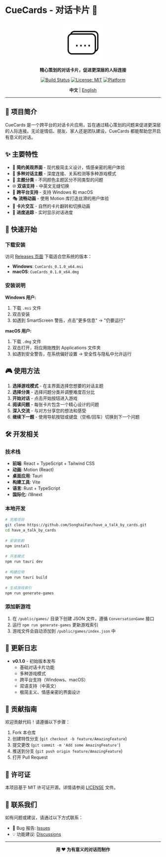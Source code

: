 # CueCards - 对话卡片 🎯

<div align="center">

![CueCards Logo](public/card-icon.svg)

**精心策划的对话卡片，促进更深层的人际连接**

[![Build Status](https://github.com/SonghaiFan/have_a_talk_by_cards/actions/workflows/build.yml/badge.svg)](https://github.com/SonghaiFan/have_a_talk_by_cards/actions/workflows/build.yml)
[![License: MIT](https://img.shields.io/badge/License-MIT-yellow.svg)](https://opensource.org/licenses/MIT)
[![Platform](https://img.shields.io/badge/Platform-Windows%20|%20macOS-blue.svg)](https://github.com/SonghaiFan/have_a_talk_by_cards/releases)

**中文** | [English](public/README-EN.md)

</div>

---

## 📖 项目简介

CueCards 是一个跨平台的对话卡片应用，旨在通过精心策划的问题来促进更深层的人际连接。无论是情侣、朋友、家人还是团队建设，CueCards 都能帮助您开启有意义的对话。

## ✨ 主要特性

- 🎨 **简约美观界面** - 现代极简主义设计，情感亲密的用户体验
- 🎯 **多种对话主题** - 深度连接、关系检测等多种游戏模式
- 🌈 **主题分类** - 不同颜色主题区分不同类型的问题
- 🌐 **双语支持** - 中英文无缝切换
- 📱 **跨平台支持** - 支持 Windows 和 macOS
- 🎭 **流畅动画** - 使用 Motion 库打造丝滑的用户体验
- 💫 **卡片交互** - 自然的卡片翻转和切换动画
- 🔄 **进度追踪** - 实时显示对话进度

## 🚀 快速开始

### 下载安装

访问 [Releases 页面](https://github.com/SonghaiFan/have_a_talk_by_cards/releases) 下载适合您系统的版本：

- **Windows**: `CueCards_0.1.0_x64.msi`
- **macOS**: `CueCards_0.1.0_x64.dmg`

### 安装说明

**Windows 用户:**

1. 下载 `.msi` 文件
2. 双击安装
3. 如遇到 SmartScreen 警告，点击"更多信息" → "仍要运行"

**macOS 用户:**

1. 下载 `.dmg` 文件
2. 双击打开，将应用拖拽到 Applications 文件夹
3. 如遇到安全警告，在系统偏好设置 → 安全性与隐私中允许运行

## 🎮 使用方法

1. **选择游戏模式** - 在主界面选择您想要的对话主题
2. **选择分类** - 选择问题分类并调整难度百分比
3. **开始对话** - 点击开始按钮进入游戏
4. **阅读问题** - 每张卡片包含一个精心设计的问题
5. **深入交流** - 与对方分享您的想法和感受
6. **继续下一题** - 使用导航按钮或键盘（空格/回车）切换到下一个问题

## 🛠️ 开发相关

### 技术栈

- **前端**: React + TypeScript + Tailwind CSS
- **动画**: Motion (React)
- **桌面应用**: Tauri
- **构建工具**: Vite
- **语言**: Rust + TypeScript
- **国际化**: i18next

### 本地开发

```bash
# 克隆项目
git clone https://github.com/SonghaiFan/have_a_talk_by_cards.git
cd have_a_talk_by_cards

# 安装依赖
npm install

# 开发模式
npm run tauri dev

# 构建应用
npm run tauri build

# 生成游戏索引
npm run generate-games
```

### 添加新游戏

1. 在 `/public/games/` 目录下创建 JSON 文件，遵循 `ConversationGame` 接口
2. 运行 `npm run generate-games` 更新游戏索引
3. 游戏文件会自动添加到 `/public/games/index.json` 中

## 📝 更新日志

- **v0.1.0** - 初始版本发布
  - 基础对话卡片功能
  - 多种游戏模式
  - 跨平台支持（Windows、macOS）
  - 双语支持（中英文）
  - 极简主义、情感亲密的界面设计

## 🤝 贡献指南

欢迎贡献代码！请遵循以下步骤：

1. Fork 本仓库
2. 创建特性分支 (`git checkout -b feature/AmazingFeature`)
3. 提交更改 (`git commit -m 'Add some AmazingFeature'`)
4. 推送到分支 (`git push origin feature/AmazingFeature`)
5. 打开 Pull Request

## 📄 许可证

本项目基于 MIT 许可证开源。详情请参阅 [LICENSE](LICENSE) 文件。

## 💬 联系我们

如有问题或建议，请通过以下方式联系：

- 🐛 Bug 报告: [Issues](https://github.com/SonghaiFan/have_a_talk_by_cards/issues)
- 💡 功能建议: [Discussions](https://github.com/SonghaiFan/have_a_talk_by_cards/discussions)

---

<div align="center">

**用 ❤️ 为有意义的对话而制作**

</div>
